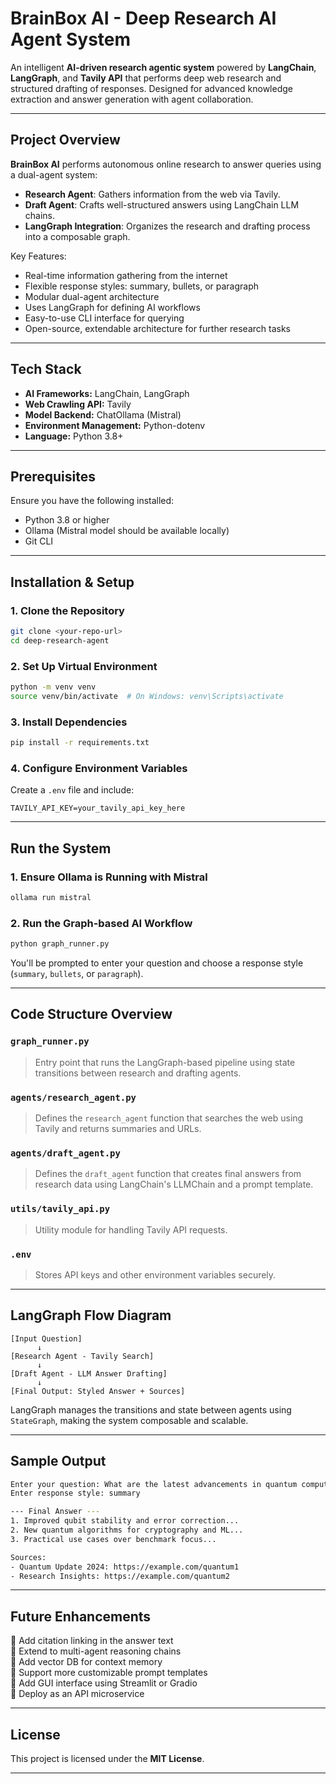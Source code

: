 # BrainBox AI - Deep Research AI Agent System

An intelligent **AI-driven research agentic system** powered by **LangChain**, **LangGraph**, and **Tavily API** that performs deep web research and structured drafting of responses. Designed for advanced knowledge extraction and answer generation with agent collaboration.

---

## Project Overview

**BrainBox AI** performs autonomous online research to answer queries using a dual-agent system:

- **Research Agent**: Gathers information from the web via Tavily.
- **Draft Agent**: Crafts well-structured answers using LangChain LLM chains.
- **LangGraph Integration**: Organizes the research and drafting process into a composable graph.

Key Features:
- Real-time information gathering from the internet
- Flexible response styles: summary, bullets, or paragraph
- Modular dual-agent architecture
- Uses LangGraph for defining AI workflows
- Easy-to-use CLI interface for querying
- Open-source, extendable architecture for further research tasks

---

## Tech Stack

- **AI Frameworks:** LangChain, LangGraph
- **Web Crawling API:** Tavily
- **Model Backend:** ChatOllama (Mistral)
- **Environment Management:** Python-dotenv
- **Language:** Python 3.8+

---

## Prerequisites

Ensure you have the following installed:
- Python 3.8 or higher
- Ollama (Mistral model should be available locally)
- Git CLI

---

## Installation & Setup

### 1. Clone the Repository
```bash
git clone <your-repo-url>
cd deep-research-agent
```

### 2. Set Up Virtual Environment
```bash
python -m venv venv
source venv/bin/activate  # On Windows: venv\Scripts\activate
```

### 3. Install Dependencies
```bash
pip install -r requirements.txt
```

### 4. Configure Environment Variables
Create a `.env` file and include:
```env
TAVILY_API_KEY=your_tavily_api_key_here
```

---

## Run the System

### 1. Ensure Ollama is Running with Mistral
```bash
ollama run mistral
```

### 2. Run the Graph-based AI Workflow
```bash
python graph_runner.py
```

You'll be prompted to enter your question and choose a response style (`summary`, `bullets`, or `paragraph`).

---

## Code Structure Overview

### `graph_runner.py`
> Entry point that runs the LangGraph-based pipeline using state transitions between research and drafting agents.

### `agents/research_agent.py`
> Defines the `research_agent` function that searches the web using Tavily and returns summaries and URLs.

### `agents/draft_agent.py`
> Defines the `draft_agent` function that creates final answers from research data using LangChain's LLMChain and a prompt template.

### `utils/tavily_api.py`
> Utility module for handling Tavily API requests.

### `.env`
> Stores API keys and other environment variables securely.

---

## LangGraph Flow Diagram

```text
[Input Question]
      ↓
[Research Agent - Tavily Search]
      ↓
[Draft Agent - LLM Answer Drafting]
      ↓
[Final Output: Styled Answer + Sources]
```

LangGraph manages the transitions and state between agents using `StateGraph`, making the system composable and scalable.

---

## Sample Output

```bash
Enter your question: What are the latest advancements in quantum computing?
Enter response style: summary

--- Final Answer ---
1. Improved qubit stability and error correction...
2. New quantum algorithms for cryptography and ML...
3. Practical use cases over benchmark focus...

Sources:
- Quantum Update 2024: https://example.com/quantum1
- Research Insights: https://example.com/quantum2
```

---

## Future Enhancements

🔹 Add citation linking in the answer text  
🔹 Extend to multi-agent reasoning chains  
🔹 Add vector DB for context memory  
🔹 Support more customizable prompt templates  
🔹 Add GUI interface using Streamlit or Gradio  
🔹 Deploy as an API microservice  

---

## License

This project is licensed under the **MIT License**.

---
